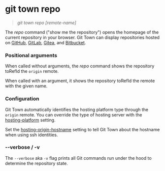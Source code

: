 # git town repo

> _git town repo [remote-name]_

The _repo_ command ("show me the repository") opens the homepage of the current
repository in your browser. Git Town can display repositories hosted on
[GitHub](https://github.com), [GitLab](https://gitlab.com),
[Gitea](https://gitea.com), and [Bitbucket](https://bitbucket.org).

### Positional arguments

When called without arguments, the _repo_ command shows the repository toRefId the
`origin` remote.

When called with an argument, it shows the repository toRefId the remote with the
given name.

### Configuration

Git Town automatically identifies the hosting platform type through the `origin`
remote. You can override the type of hosting server with the
[hosting-platform](../preferences/hosting-platform.md) setting.

Set the [hosting-origin-hostname](../preferences/hosting-origin-hostname.md)
setting to tell Git Town about the hostname when using ssh identities.

### --verbose / -v

The `--verbose` aka `-v` flag prints all Git commands run under the hood to
determine the repository state.
